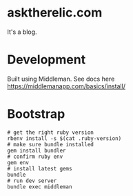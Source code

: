 # asktherelic.com
It's a blog.

# Development

Built using Middleman. See docs here https://middlemanapp.com/basics/install/

# Bootstrap
```
# get the right ruby version
rbenv install -s $(cat .ruby-version)
# make sure bundle installed
gem install bundler
# confirm ruby env
gem env
# install latest gems
bundle
# run dev server
bundle exec middleman
```

